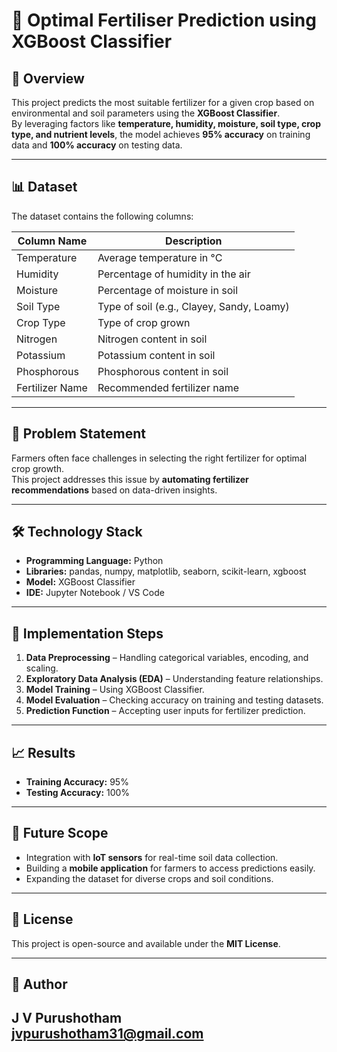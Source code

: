 # 🌱 Optimal Fertiliser Prediction using XGBoost Classifier

## 📌 Overview
This project predicts the most suitable fertilizer for a given crop based on environmental and soil parameters using the **XGBoost Classifier**.  
By leveraging factors like **temperature, humidity, moisture, soil type, crop type, and nutrient levels**, the model achieves **95% accuracy** on training data and **100% accuracy** on testing data.

---

## 📊 Dataset
The dataset contains the following columns:

| Column Name     | Description |
|-----------------|-------------|
| Temperature     | Average temperature in °C |
| Humidity        | Percentage of humidity in the air |
| Moisture        | Percentage of moisture in soil |
| Soil Type       | Type of soil (e.g., Clayey, Sandy, Loamy) |
| Crop Type       | Type of crop grown |
| Nitrogen        | Nitrogen content in soil |
| Potassium       | Potassium content in soil |
| Phosphorous     | Phosphorous content in soil |
| Fertilizer Name | Recommended fertilizer name |

---

## 🎯 Problem Statement
Farmers often face challenges in selecting the right fertilizer for optimal crop growth.  
This project addresses this issue by **automating fertilizer recommendations** based on data-driven insights.

---

## 🛠️ Technology Stack
- **Programming Language:** Python  
- **Libraries:** pandas, numpy, matplotlib, seaborn, scikit-learn, xgboost  
- **Model:** XGBoost Classifier  
- **IDE:** Jupyter Notebook / VS Code  

---

## 🚀 Implementation Steps
1. **Data Preprocessing** – Handling categorical variables, encoding, and scaling.  
2. **Exploratory Data Analysis (EDA)** – Understanding feature relationships.  
3. **Model Training** – Using XGBoost Classifier.  
4. **Model Evaluation** – Checking accuracy on training and testing datasets.  
5. **Prediction Function** – Accepting user inputs for fertilizer prediction.

---

## 📈 Results
- **Training Accuracy:** 95%  
- **Testing Accuracy:** 100%  

---

## 🔮 Future Scope
- Integration with **IoT sensors** for real-time soil data collection.  
- Building a **mobile application** for farmers to access predictions easily.  
- Expanding the dataset for diverse crops and soil conditions.

---

## 📜 License
This project is open-source and available under the **MIT License**.

---

## 👤 Author
**J V Purushotham**  
jvpurushotham31@gmail.com  
---
